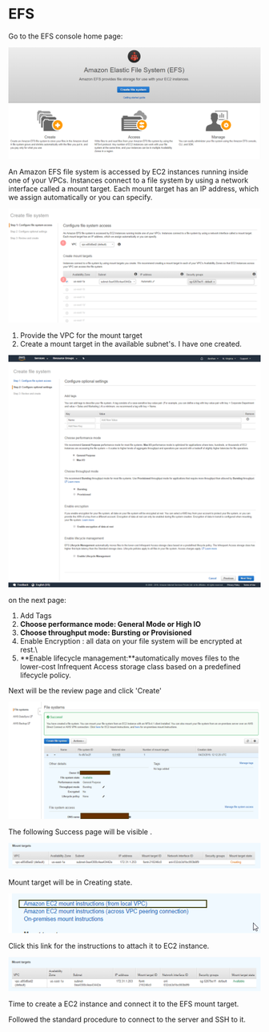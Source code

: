 # EFS

Go to the EFS console home page:

![](../../.gitbook/assets/image%20%2862%29.png)

An Amazon EFS file system is accessed by EC2 instances running inside one of your VPCs. Instances connect to a file system by using a network interface called a mount target. Each mount target has an IP address, which we assign automatically or you can specify.

![](../../.gitbook/assets/image%20%2852%29.png)

1. Provide the VPC for the mount target
2. Create a mount target in the available subnet's. I have one created.

![](../../.gitbook/assets/screencapture-console-aws-amazon-efs-home-2019-04-23-17_37_34.png)

on the next page:

1. Add Tags
2. **Choose performance mode: General Mode or High IO**
3. **Choose throughput mode: Bursting or Provisioned**
4. Enable Encryption : all data on your file system will be encrypted at rest.\
5. **Enable lifecycle management:**automatically moves files to the lower-cost Infrequent Access storage class based on a predefined lifecycle policy.

Next will be the review page and click 'Create' 

![](../../.gitbook/assets/image%20%28131%29.png)

The following Success page will be visible .

![](../../.gitbook/assets/image%20%2822%29.png)

Mount target will be in Creating state.

![](../../.gitbook/assets/image%20%2821%29.png)

Click this link for the instructions to attach it to EC2 instance.

![After a while the mount target will be available.](../../.gitbook/assets/image%20%2825%29.png)

Time to create a EC2 instance and connect it to the EFS mount target.

Followed the standard procedure to connect to the server and SSH to it.





